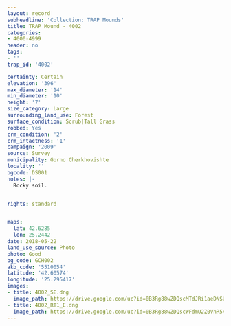 ```yaml
---
layout: record
subheadline: 'Collection: TRAP Mounds'
title: TRAP Mound - 4002
categories:
- 4000-4999
header: no
tags:
- ''
trap_id: '4002'

certainty: Certain
elevation: '396'
max_diameter: '14'
min_diameter: '10'
height: '7'
size_category: Large
surrounding_land_use: Forest
surface_condition: Scrub|Tall Grass
robbed: Yes
crm_condition: '2'
crm_intactness: '1'
campaign: '2009'
source: Survey
municipality: Gorno Cherkhovishte
locality: ''
bgcode: DS001
notes: |-
  Rocky soil.


rights: standard


maps:
  lat: 42.6285
  lon: 25.2442
date: 2018-05-22
land_use_source: Photo
photo: Good
bg_code: GCH002
akb_code: '5510054'
latitude: '42.60574'
longitude: '25.295417'
images:
- title: 4002_SE.dng
  image_path: https://drive.google.com/uc?id=0B3Rg88wZDQscMTdJRi1aeDNSUkk
- title: 4002_RT1_E.dng
  image_path: https://drive.google.com/uc?id=0B3Rg88wZDQscWFdmU2Z0VnR5V28
---
```

